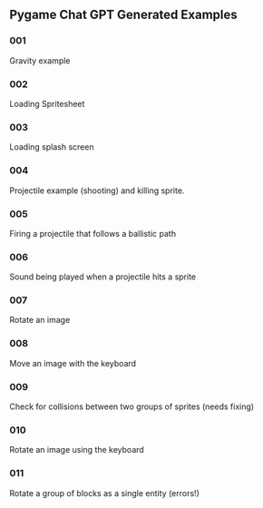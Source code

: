 ## Pygame Chat GPT Generated Examples

### 001

Gravity example

### 002

Loading Spritesheet

### 003

Loading splash screen

### 004

Projectile example (shooting) and killing sprite.

### 005

Firing a projectile that follows a ballistic path

### 006

Sound being played when a projectile hits a sprite

### 007

Rotate an image

### 008

Move an image with the keyboard

### 009

Check for collisions between two groups of sprites (needs fixing)

### 010

Rotate an image using the keyboard

### 011

Rotate a group of blocks as a single entity  (errors!)

